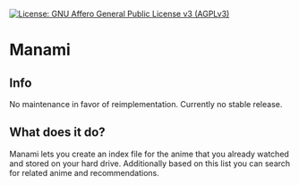 [![License: GNU Affero General Public License v3 (AGPLv3)](https://img.shields.io/badge/license-AGPLv3-blue.svg)](http://www.gnu.org/licenses/agpl-3.0.de.html)
# Manami

## Info
No maintenance in favor of reimplementation. Currently no stable release.

## What does it do?
Manami lets you create an index file for the anime that you already watched and stored on your hard drive. Additionally based on this list you can search for related anime and recommendations.